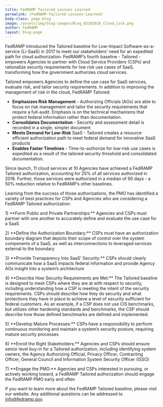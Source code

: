 ```yaml
---
title: FedRAMP Tailored Lessons Learned 
permalink: /FedRAMP-Tailored-Lessons-Learned/
body-class: page-blog
image: /assets/img/blog-images/Blog_03202018_Cloud_Lock.png
author: FedRAMP
layout: blog-page
---
```

FedRAMP introduced the Tailored baseline for Low-Impact Software-as-a-service (Li-SaaS) in 2017 to meet our stakeholders’ need for an expedited path for cloud authorization. FedRAMP’s fourth baseline - Tailored - empowers Agencies to partner with Cloud Service Providers (CSPs) and rationalize security requirements for low risk use cases of SaaS, transforming how the government authorizes cloud services.

Tailored empowers Agencies to define the use case for SaaS services, evaluate risk, and tailor security requirements. In addition to improving the management of risk in the cloud, FedRAMP Tailored: 

* **Emphasizes Risk Management** - Authorizing Officials (AOs) are able to focus on risk management and tailor the security requirements that require a full-audit. Emphasis is on the technical mechanisms that protect federal information rather than documentation. 
* **Consolidates Documentation** - Security and assessment detail is recorded in a single, simpler document
* **Meets Demand for Low-Risk** SaaS - Tailored creates a resource efficient authorization path to meet federal demand for innovative SaaS products 
* **Enables Faster Timelines** - Time-to-authorize for low-risk use cases is expedited as a result of the tailored security threshold and consolidated documentation. 

Since launch, 11 cloud services at 10 Agencies have achieved a FedRAMP Tailored authorization, accounting for 25% of all services authorized in 2018. Further, those services were authorized in a median of 90 days - a 50% reduction relative to FedRAMP’s other baselines. 

Learning from the success of those authorizations, the PMO has identified a variety of best practices for CSPs and Agencies who are considering a FedRAMP Tailored authorization:
<p>
1) **Form Public and Private Partnerships:** Agencies and CSPs must partner with one another to accurately define and evaluate the use case for a SaaS 
</p>
<p>
2) **Define the Authorization Boundary:** CSPs must have an authorization boundary diagram that depicts their scope of control over the system components of a SaaS, as well as interconnections to leveraged services external to the boundary
</p>
<p>
3) **Provide Transparency Into SaaS’ Security:** CSPs should clearly communicate how a SaaS impacts federal information and provide Agency AOs insight into a system’s architecture
</p>
<p>
4) **Describe How Security Requirements are Met:** The Tailored baseline is designed to meet CSPs where they are at with respect to security, including understanding how a CSP is meeting the intent of the security requirements. CSPs should describe how they do security and what protections they have in place to achieve a level of security sufficient for federal customers. As an example,  if a CSP does not use CIS benchmarks, but utilizes other hardening standards and  benchmarks, the CSP should describe how those defined benchmarks are defined and implemented. 
</p>
<p>
5) **Develop Mature Processes:** CSPs have a responsibility to perform continuous monitoring and maintain a system’s security posture, requiring mature security processes
</p>
<p>
6) **Enroll the Right Stakeholders:** Agencies and CSPs should ensure senior level buy-in for a Tailored authorization, including identifying system owners, the Agency Authorizing Official, Privacy Officer, Contracting Officer, General Council and Information System Security Officer (ISSO)
</p>
<p>
7) **Engage the PMO:** Agencies and CSPs interested in pursuing, or actively working toward, a FedRAMP Tailored authorization should engage the FedRAMP PMO early and often
 </p>

If you want to learn more about the FedRAMP Tailored baseline, please visit our website. Any additional questions can be addressed to info@fedramp.gov. 
